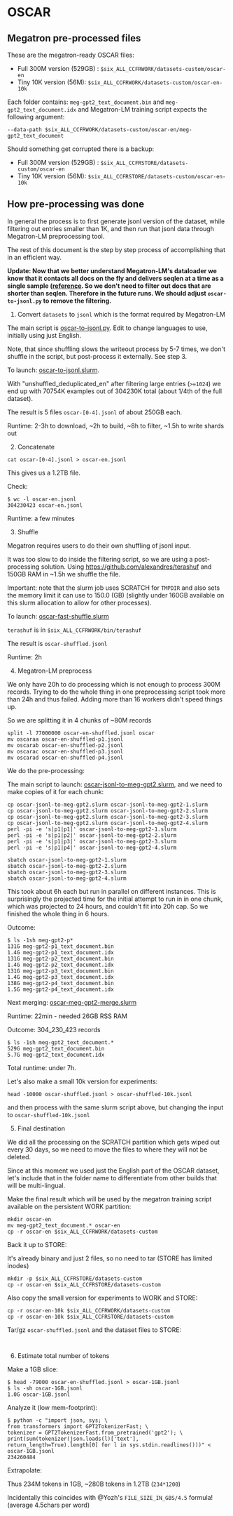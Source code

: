 # OSCAR


## Megatron pre-processed files

These are the megatron-ready OSCAR files:

- Full 300M version (529GB) : `$six_ALL_CCFRWORK/datasets-custom/oscar-en`
- Tiny 10K version (56M): `$six_ALL_CCFRWORK/datasets-custom/oscar-en-10k`

Each folder contains: `meg-gpt2_text_document.bin` and `meg-gpt2_text_document.idx` and Megatron-LM training script expects the following argument:
```
--data-path $six_ALL_CCFRWORK/datasets-custom/oscar-en/meg-gpt2_text_document
```

Should something get corrupted there is a backup:

- Full 300M version (529GB) : `$six_ALL_CCFRSTORE/datasets-custom/oscar-en`
- Tiny 10K version (56M): `$six_ALL_CCFRSTORE/datasets-custom/oscar-en-10k`




## How pre-processing was done

In general the process is to first generate jsonl version of the dataset, while filtering out entries smaller than 1K, and then run that jsonl data through Megatron-LM preprocessing tool.

The rest of this document is the step by step process of accomplishing that in an efficient way.

**Update: Now that we better understand Megatron-LM's dataloader we know that it contacts all docs on the fly and delivers seqlen at a time as a single sample ([reference](https://github.com/NVIDIA/Megatron-LM/blob/90e0a0dd08159e1c95f4f9d99bb8687f327d36c3/megatron/data/gpt_dataset.py#L169-L185). So we don't need to filter out docs that are shorter than seqlen. Therefore in the future runs. We should adjust `oscar-to-jsonl.py` to remove the filtering.**

1. Convert `datasets` to `jsonl` which is the format required by Megatron-LM

The main script is [oscar-to-jsonl.py](./oscar-to-jsonl.py). Edit to change languages to use, initially using just English.

Note, that since shuffling slows the writeout process by 5-7 times, we don't shuffle in the script, but post-process it externally. See step 3.

To launch: [oscar-to-jsonl.slurm](./oscar-to-jsonl.slurm).

With "unshuffled_deduplicated_en" after filtering large entries (`>=1024`) we end up with 70754K examples out of 304230K total (about 1/4th of the full dataset).

The result is 5 files `oscar-[0-4].jsonl` of about 250GB each.

Runtime: 2-3h to download, ~2h to build, ~8h to filter, ~1.5h to write shards out


2. Concatenate

```
cat oscar-[0-4].jsonl > oscar-en.jsonl
```

This gives us a 1.2TB file.

Check:
```
$ wc -l oscar-en.jsonl
304230423 oscar-en.jsonl
```

Runtime: a few minutes



3. Shuffle

Megatron requires users to do their own shuffling of jsonl input.

It was too slow to do inside the filtering script, so we are using a post-processing solution.
Using https://github.com/alexandres/terashuf and 150GB RAM in ~1.5h we shuffle the file.

Important: note that the slurm job uses SCRATCH for `TMPDIR` and also sets the memory limit it can use to 150.0 (GB) (slightly under 160GB available on this slurm allocation to allow for other processes).

To launch: [oscar-fast-shuffle.slurm](./oscar-fast-shuffle.slurm)

`terashuf` is in `$six_ALL_CCFRWORK/bin/terashuf`

The result is `oscar-shuffled.jsonl`

Runtime: 2h



4. Megatron-LM preprocess

We only have 20h to do processing which is not enough to process 300M records. Trying to do the whole thing in one preprocessing script took more than 24h and thus failed. Adding more than 16 workers didn't speed things up.

So we are splitting it in 4 chunks of ~80M records

```
split -l 77000000 oscar-en-shuffled.jsonl oscar
mv oscaraa oscar-en-shuffled-p1.jsonl
mv oscarab oscar-en-shuffled-p2.jsonl
mv oscarac oscar-en-shuffled-p3.jsonl
mv oscarad oscar-en-shuffled-p4.jsonl
```

We do the pre-processing:

The main script to launch: [oscar-jsonl-to-meg-gpt2.slurm](./oscar-jsonl-to-meg-gpt2.slurm), and we need to make copies of it for each chunk:

```
cp oscar-jsonl-to-meg-gpt2.slurm oscar-jsonl-to-meg-gpt2-1.slurm
cp oscar-jsonl-to-meg-gpt2.slurm oscar-jsonl-to-meg-gpt2-2.slurm
cp oscar-jsonl-to-meg-gpt2.slurm oscar-jsonl-to-meg-gpt2-3.slurm
cp oscar-jsonl-to-meg-gpt2.slurm oscar-jsonl-to-meg-gpt2-4.slurm
perl -pi -e 's|p1|p1|' oscar-jsonl-to-meg-gpt2-1.slurm
perl -pi -e 's|p1|p2|' oscar-jsonl-to-meg-gpt2-2.slurm
perl -pi -e 's|p1|p3|' oscar-jsonl-to-meg-gpt2-3.slurm
perl -pi -e 's|p1|p4|' oscar-jsonl-to-meg-gpt2-4.slurm
```

```
sbatch oscar-jsonl-to-meg-gpt2-1.slurm
sbatch oscar-jsonl-to-meg-gpt2-2.slurm
sbatch oscar-jsonl-to-meg-gpt2-3.slurm
sbatch oscar-jsonl-to-meg-gpt2-4.slurm
```

This took about 6h each but run in parallel on different instances. This is surprisingly the projected time for the initial attempt to run in in one chunk, which was projected to 24 hours, and couldn't fit into 20h cap. So we finished the whole thing in 6 hours.

Outcome:

```
$ ls -1sh meg-gpt2-p*
131G meg-gpt2-p1_text_document.bin
1.4G meg-gpt2-p1_text_document.idx
131G meg-gpt2-p2_text_document.bin
1.4G meg-gpt2-p2_text_document.idx
131G meg-gpt2-p3_text_document.bin
1.4G meg-gpt2-p3_text_document.idx
138G meg-gpt2-p4_text_document.bin
1.5G meg-gpt2-p4_text_document.idx
```

Next merging: [oscar-meg-gpt2-merge.slurm](./oscar-meg-gpt2-merge.slurm)

Runtime: 22min - needed 26GB RSS RAM

Outcome: 304_230_423 records

```
$ ls -1sh meg-gpt2_text_document.*
529G meg-gpt2_text_document.bin
5.7G meg-gpt2_text_document.idx
```

Total runtime: under 7h.

Let's also make a small 10k version for experiments:

```
head -10000 oscar-shuffled.jsonl > oscar-shuffled-10k.jsonl
```
and then process with the same slurm script above, but changing the input to `oscar-shuffled-10k.jsonl`



5. Final destination

We did all the processing on the SCRATCH partition which gets wiped out every 30 days, so we need to move the files to where they will not be deleted.

Since at this moment we used just the English part of the OSCAR dataset, let's include that in the folder name to differentiate from other builds that will be multi-lingual.

Make the final result which will be used by the megatron training script available on the persistent WORK partition:

```
mkdir oscar-en
mv meg-gpt2_text_document.* oscar-en
cp -r oscar-en $six_ALL_CCFRWORK/datasets-custom
```

Back it up to STORE:

It's already binary and just 2 files, so no need to tar (STORE has limited inodes)
```
mkdir -p $six_ALL_CCFRSTORE/datasets-custom
cp -r oscar-en $six_ALL_CCFRSTORE/datasets-custom
```

Also copy the small version for experiments to WORK and STORE:
```
cp -r oscar-en-10k $six_ALL_CCFRWORK/datasets-custom
cp -r oscar-en-10k $six_ALL_CCFRSTORE/datasets-custom
```

Tar/gz `oscar-shuffled.jsonl` and the dataset files to STORE:

```


```

6. Estimate total number of tokens

Make a 1GB slice:
```
$ head -79000 oscar-en-shuffled.jsonl > oscar-1GB.jsonl
$ ls -sh oscar-1GB.jsonl
1.0G oscar-1GB.jsonl
```

Analyze it (low mem-footprint):
```
$ python -c "import json, sys; \
from transformers import GPT2TokenizerFast; \
tokenizer = GPT2TokenizerFast.from_pretrained('gpt2'); \
print(sum(tokenizer(json.loads(l)['text'], return_length=True).length[0] for l in sys.stdin.readlines()))" < oscar-1GB.jsonl
234260484
```

Extrapolate:

Thus 234M tokens in 1GB, ~280B tokens in 1.2TB (`234*1200`)

Incidentally this coincides with @Yozh's `FILE_SIZE_IN_GBS/4.5` formula! (average 4.5chars per word)
